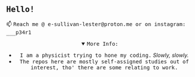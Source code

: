 <h2><samp>Hello!</samp></h2>

<p>📫 <samp>Reach me @ e-sullivan-lester@proton.me or on instagram: ___p34r1 </samp></p>

<details open align="center">
<summary><samp>More Info:</samp></summary>
<ul>
    <li><samp>I am a physicist trying to hone my coding.</samp> <em>Slowly, slowly.</em></li>
    <li><samp>The repos here are mostly self-assigned studies out of interest, tho' there are some relating to work.</samp> </li>
</ul>
</details>


<!--
**e-s-l/e-s-l** is a ✨ _special_ ✨ repository because its `README.md` (this file) appears on your GitHub profile.

Here are some ideas to get you started:

- 🔭 I’m currently working on ...
- 🌱 I’m currently learning ...
- 👯 I’m looking to collaborate on ...
- 🤔 I’m looking for help with ...
- 💬 Ask me about ...
- 📫 How to reach me: ...
- 😄 Pronouns: ...
- ⚡ Fun fact: ...
-->

